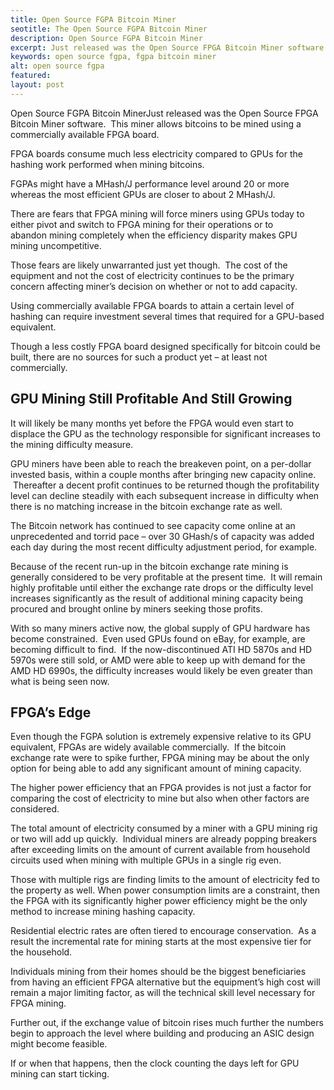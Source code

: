 ```yaml
---
title: Open Source FGPA Bitcoin Miner
seotitle: The Open Source FGPA Bitcoin Miner
description: Open Source FGPA Bitcoin Miner
excerpt: Just released was the Open Source FPGA Bitcoin Miner software.
keywords: open source fgpa, fgpa bitcoin miner
alt: open source fgpa
featured: 
layout: post
---
```


<p>Open Source FGPA Bitcoin MinerJust released was the Open Source FPGA Bitcoin Miner software.  This miner allows bitcoins to be mined using a commercially available FPGA board.<p>

<p>FPGA boards consume much less electricity compared to GPUs for the hashing work performed when mining bitcoins.<p>

<p>FGPAs might have a MHash/J performance level around 20 or more whereas the most efficient GPUs are closer to about 2 MHash/J.<p>

<p>There are fears that FPGA mining will force miners using GPUs today to either pivot and switch to FPGA mining for their operations or to abandon mining completely when the efficiency disparity makes GPU mining uncompetitive.<p>

<p>Those fears are likely unwarranted just yet though.  The cost of the equipment and not the cost of electricity continues to be the primary concern affecting miner’s decision on whether or not to add capacity.<p>

<p>Using commercially available FPGA boards to attain a certain level of hashing can require investment several times that required for a GPU-based equivalent.<p>

<p>Though a less costly FPGA board designed specifically for bitcoin could be built, there are no sources for such a product yet – at least not commercially.<p>

<h2>GPU Mining Still Profitable And Still Growing</h2>

<p>It will likely be many months yet before the FPGA would even start to displace the GPU as the technology responsible for significant increases to the mining difficulty measure.<p>

<p>GPU miners have been able to reach the breakeven point, on a per-dollar invested basis, within a couple months after bringing new capacity online.  Thereafter a decent profit continues to be returned though the profitability level can decline steadily with each subsequent increase in difficulty when there is no matching increase in the bitcoin exchange rate as well.<p>

<p>The Bitcoin network has continued to see capacity come online at an unprecedented and torrid pace – over 30 GHash/s of capacity was added each day during the most recent difficulty adjustment period, for example.<p>

<p>Because of the recent run-up in the bitcoin exchange rate mining is generally considered to be very profitable at the present time.  It will remain highly profitable until either the exchange rate drops or the difficulty level increases significantly as the result of additional mining capacity being procured and brought online by miners seeking those profits.<p>

<p>With so many miners active now, the global supply of GPU hardware has become constrained.  Even used GPUs found on eBay, for example, are becoming difficult to find.  If the now-discontinued ATI HD 5870s and HD 5970s were still sold, or AMD were able to keep up with demand for the AMD HD 6990s, the difficulty increases would likely be even greater than what is being seen now.<p>

<h2>FPGA’s Edge</h2>

<p>Even though the FGPA solution is extremely expensive relative to its GPU equivalent, FPGAs are widely available commercially.  If the bitcoin exchange rate were to spike further, FPGA mining may be about the only option for being able to add any significant amount of mining capacity.<p>

<p>The higher power efficiency that an FPGA provides is not just a factor for comparing the cost of electricity to mine but also when other factors are considered.<p>

<p>The total amount of electricity consumed by a miner with a GPU mining rig or two will add up quickly.  Individual miners are already popping breakers after exceeding limits on the amount of current available from household circuits used when mining with multiple GPUs in a single rig even.  <p>

<p>Those with multiple rigs are finding limits to the amount of electricity fed to the property as well.
When power consumption limits are a constraint, then the FPGA with its significantly higher power efficiency might be the only method to increase mining hashing capacity.<p>

<p>Residential electric rates are often tiered to encourage conservation.  As a result the incremental rate for mining starts at the most expensive tier for the household.  <p>

<p>Individuals mining from their homes should be the biggest beneficiaries from having an efficient FPGA alternative but the equipment’s high cost will remain a major limiting factor, as will the technical skill level necessary for FPGA mining.<p>

<p>Further out, if the exchange value of bitcoin rises much further the numbers begin to approach the level where building and producing an ASIC design might become feasible.<p>

<p>If or when that happens, then the clock counting the days left for GPU mining can start ticking.<p>
